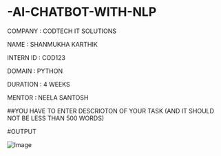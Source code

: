 # -AI-CHATBOT-WITH-NLP

COMPANY : CODTECH IT SOLUTIONS

NAME : SHANMUKHA KARTHIK

INTERN ID : COD123

DOMAIN : PYTHON

DURATION : 4 WEEKS

MENTOR : NEELA SANTOSH

##YOU HAVE TO ENTER DESCRIOTON OF YOUR TASK (AND IT SHOULD NOT BE LESS THAN 500 WORDS)

#OUTPUT

![Image](https://github.com/user-attachments/assets/daad5378-9ecd-4b47-b0eb-8f921530dbed)
